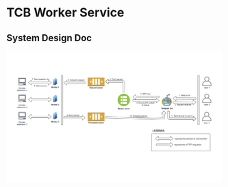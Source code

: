 # TCB Worker Service

## System Design Doc

![Design](https://github.com/shubhams167/tcb-worker-service/blob/master/Docs/system-design.jpg)
